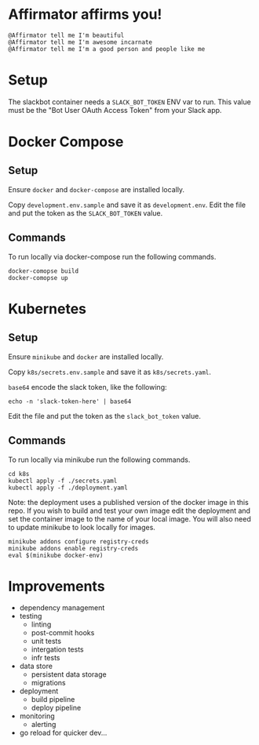 # Affirmator affirms you!

```
@Affirmator tell me I'm beautiful
@Affirmator tell me I'm awesome incarnate
@Affirmator tell me I'm a good person and people like me
```

# Setup

The slackbot container needs a `SLACK_BOT_TOKEN` ENV var to run. This value must be the "Bot User OAuth Access Token" from your Slack app.

# Docker Compose

## Setup

Ensure `docker` and `docker-compose` are installed locally.

Copy `development.env.sample` and save it as `development.env`. Edit the file and put the token as the `SLACK_BOT_TOKEN` value.

## Commands

To run locally via docker-compose run the following commands.

```
docker-comopse build
docker-comopse up
```

# Kubernetes

## Setup

Ensure `minikube` and `docker` are installed locally.

Copy `k8s/secrets.env.sample` and save it as `k8s/secrets.yaml`.

`base64` encode the slack token, like the following:

```
echo -n 'slack-token-here' | base64
```

Edit the file and put the token as the `slack_bot_token` value.

## Commands

To run locally via minikube run the following commands.

```
cd k8s
kubectl apply -f ./secrets.yaml
kubectl apply -f ./deployment.yaml
```

Note: the deployment uses a published version of the docker image in this repo. If you wish to build and test your own image edit the deployment and set the container image to the name of your local image. You will also need to update minikube to look locally for images.

```
minikube addons configure registry-creds
minikube addons enable registry-creds
eval $(minikube docker-env)
```

# Improvements

- dependency management
- testing
  - linting
  - post-commit hooks
  - unit tests
  - intergation tests
  - infr tests
- data store
  - persistent data storage
  - migrations
- deployment
  - build pipeline
  - deploy pipeline
- monitoring
  - alerting
- go reload for quicker dev...


